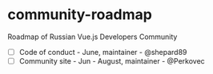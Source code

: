 # community-roadmap
Roadmap of Russian Vue.js Developers Community

- [ ] Code of conduct - June, maintainer - @shepard89
- [ ] Community site - Jun - August, maintainer - @Perkovec
